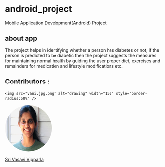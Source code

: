 # android_project
Mobile Application Development(Android) Project
## about app
The project helps in identifying whether a person has diabetes or not, if the person is predicted to be diabetic then the project suggests the measures for maintaining normal health by guiding the user proper diet, exercises and remainders for medication and lifestyle modifications etc.



## Contributors :

    <img src="vani.jpg.png" alt="drawing" width="150" style="border-radius:50%" />   
    
    
  
 <img src="vasu .png" alt="drawing" width="150" style="border-radius:50%" />

[Sri Vasavi Vipparla](https://github.com/Srivasavi-vipparla)  


